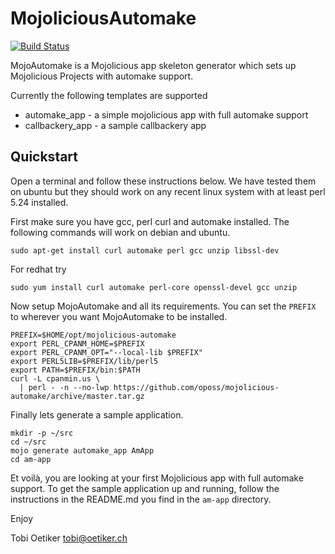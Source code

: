 MojoliciousAutomake
===================

[![Build Status](https://travis-ci.org/oposs/mojolicious-automake.svg?branch=master)](https://travis-ci.org/oposs/mojolicious-automake)

MojoAutomake is a Mojolicious app skeleton generator which sets up
Mojolicious Projects with automake support.

Currently the following templates are supported

* automake_app - a simple mojolicious app with full automake support
* callbackery_app - a sample callbackery app

Quickstart
----------

Open a terminal and follow these instructions below. We have tested them on
ubuntu but they should work on any recent linux system with at least
perl 5.24 installed.

First make sure you have gcc, perl curl and automake installed. The following commands
will work on debian and ubuntu. 

```console
sudo apt-get install curl automake perl gcc unzip libssl-dev
```

For redhat try

```console
sudo yum install curl automake perl-core openssl-devel gcc unzip
```

Now setup MojoAutomake and all its requirements. You can set the `PREFIX` to
wherever you want MojoAutomake to be installed.

```console
PREFIX=$HOME/opt/mojolicious-automake
export PERL_CPANM_HOME=$PREFIX
export PERL_CPANM_OPT="--local-lib $PREFIX"
export PERL5LIB=$PREFIX/lib/perl5
export PATH=$PREFIX/bin:$PATH
curl -L cpanmin.us \
  | perl - -n --no-lwp https://github.com/oposs/mojolicious-automake/archive/master.tar.gz
```

Finally lets generate a sample application.

```console
mkdir -p ~/src
cd ~/src
mojo generate automake_app AmApp
cd am-app
```

Et voilà, you are looking at your first Mojolicious app with full automake support. To get the
sample application up and running, follow the instructions in the 
README.md you find in the `am-app` directory.


Enjoy

Tobi Oetiker <tobi@oetiker.ch>
